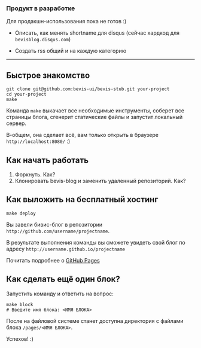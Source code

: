 ### Продукт в разработке
Для продакшн-использования пока не готов :)

- Описать, как менять shortname для disqus (сейчас хардкод для `bevisblog.disqus.com`)

- Создать rss общий и на каждую категорию

----

## Быстрое знакомство
```
git clone git@github.com:bevis-ui/bevis-stub.git your-project
cd your-project
make
```
Команда `make` выкачает все необходимые инструменты, соберет все страницы блога, сгенерит статические файлы и запустит локальный сервер.

В-общем, она сделает всё, вам только открыть в браузере `http://localhost:8080/` :)

## Как начать работать
1. Форкнуть. Как?
2. Клонировать bevis-blog и заменить удаленный репозиторий. Как?

## Как выложить на бесплатный хостинг

```
make deploy
```

Вы завели бивис-блог в репозитории `http://github.com/username/projectname`.

В результате выполнения команды вы сможете увидеть свой блог по адресу `http://username.github.io/projectname`

Почитать подробнее о [GitHub Pages](http://pages.github.com/)

## Как сделать ещё один блок?
Запустить команду и ответить на вопрос:
```shell
make block
# Введите имя блока: <ИМЯ БЛОКА>
```
После на файловой системе станет доступна директория с файлами блока `/pages/<ИМЯ БЛОКА>`.

Успехов! :)

